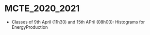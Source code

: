 # MCTE_2020_2021

* Classes of 9th April (11h30) and 15th APril (08h00): Histograms for EnergyProduction
